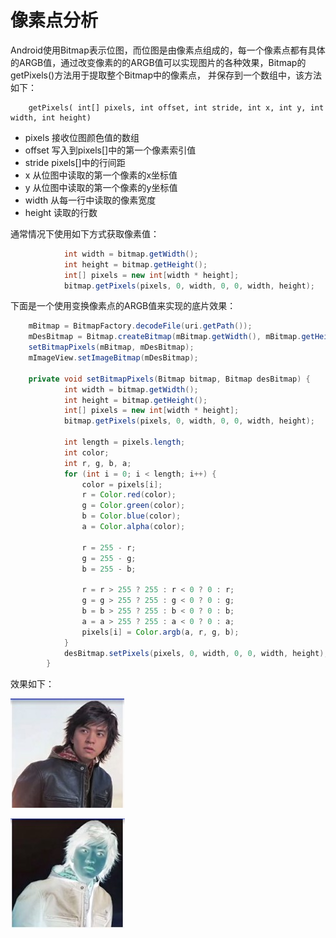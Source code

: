 # 像素点分析

Android使用Bitmap表示位图，而位图是由像素点组成的，每一个像素点都有具体的ARGB值，通过改变像素的的ARGB值可以实现图片的各种效果，Bitmap的getPixels()方法用于提取整个Bitmap中的像素点， 并保存到一个数组中，该方法如下：

```
    getPixels( int[] pixels, int offset, int stride, int x, int y, int width, int height)
```

- pixels 接收位图颜色值的数组
- offset 写入到pixels[]中的第一个像素索引值
- stride pixels[]中的行间距
- x 从位图中读取的第一个像素的x坐标值
- y 从位图中读取的第一个像素的y坐标值
- width 从每一行中读取的像素宽度
- height 读取的行数

通常情况下使用如下方式获取像素值：

```java
            int width = bitmap.getWidth();
            int height = bitmap.getHeight();
            int[] pixels = new int[width * height];
            bitmap.getPixels(pixels, 0, width, 0, 0, width, height);
```

下面是一个使用变换像素点的ARGB值来实现的底片效果：

```java
    mBitmap = BitmapFactory.decodeFile(uri.getPath());
    mDesBitmap = Bitmap.createBitmap(mBitmap.getWidth(), mBitmap.getHeight(),      mBitmap.getConfig());
    setBitmapPixels(mBitmap, mDesBitmap);
    mImageView.setImageBitmap(mDesBitmap);

    private void setBitmapPixels(Bitmap bitmap, Bitmap desBitmap) {
            int width = bitmap.getWidth();
            int height = bitmap.getHeight();
            int[] pixels = new int[width * height];
            bitmap.getPixels(pixels, 0, width, 0, 0, width, height);

            int length = pixels.length;
            int color;
            int r, g, b, a;
            for (int i = 0; i < length; i++) {
                color = pixels[i];
                r = Color.red(color);
                g = Color.green(color);
                b = Color.blue(color);
                a = Color.alpha(color);

                r = 255 - r;
                g = 255 - g;
                b = 255 - b;

                r = r > 255 ? 255 : r < 0 ? 0 : r;
                g = g > 255 ? 255 : g < 0 ? 0 : g;
                b = b > 255 ? 255 : b < 0 ? 0 : b;
                a = a > 255 ? 255 : a < 0 ? 0 : a;
                pixels[i] = Color.argb(a, r, g, b);
            }
            desBitmap.setPixels(pixels, 0, width, 0, 0, width, height);
        }
```

效果如下：

![](index_files/4685a7dd-60bf-4617-8781-a0767a4c691f.jpg)

![](index_files/59f5f408-c022-4ba7-8614-63384dd5390d.jpg)













